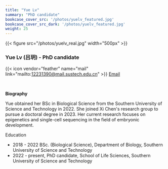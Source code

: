 ```yaml
---
title: "Yue Lv"
summary: "PhD candidate"
bookcase_cover_src: '/photos/yuelv_featured.jpg'
bookcase_cover_src_dark: '/photos/yuelv_featured.jpg'
weight: 25
---
```



{{< figure src="/photos/yuelv_real.jpg" width="500px" >}}

### Yue Lv (吕玥) - PhD candidate

{{< icon vendor="feather" name="mail" link="mailto:12231390@mail.sustech.edu.cn" >}} [Email](mailto:12231390@mail.sustech.edu.cn)

&nbsp;

__Biography__

Yue obtained her BSc in Biological Science from the Southern University of Science and Technology in 2022. She joined Xi Chen's research group to pursue a doctoral degree in 2023. Her current research focuses on epigenetics and single-cell sequencing in the field of embryonic development.

Education
- 2018 - 2022 BSc. (Biological Science), Department of Biology, Southern University of Science and Technology
- 2022 - present, PhD candidate, School of Life Sciences, Southern University of Science and Technology